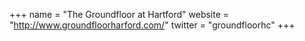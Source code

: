 +++
name = "The Groundfloor at Hartford"
website = "http://www.groundfloorharford.com/"
twitter = "groundfloorhc"
+++